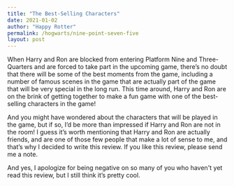```yaml
---
title: "The Best-Selling Characters"
date: 2021-01-02
author: "Happy Rotter"
permalink: /hogwarts/nine-point-seven-five
layout: post
---
```


When Harry and Ron are blocked from entering Platform Nine and Three-Quarters and are forced to take part in the upcoming game, there’s no doubt that there will be some of the best moments from the game, including a number of famous scenes in the game that are actually part of the game that will be very special in the long run. This time around, Harry and Ron are on the brink of getting together to make a fun game with one of the best-selling characters in the game!

And you might have wondered about the characters that will be played in the game, but if so, I’d be more than impressed if Harry and Ron are not in the room! I guess it’s worth mentioning that Harry and Ron are actually friends, and are one of those few people that make a lot of sense to me, and that’s why I decided to write this review. If you like this review, please send me a note. 

And yes, I apologize for being negative on so many of you who haven't yet read this review, but I still think it’s pretty cool.
